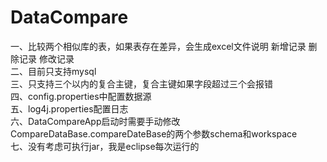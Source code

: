 # DataCompare
一、比较两个相似库的表，如果表存在差异，会生成excel文件说明 新增记录 删除记录 修改记录  
二、目前只支持mysql  
三、只支持三个以内的复合主键，复合主键如果字段超过三个会报错  
四、config.properties中配置数据源  
五、log4j.properties配置日志  
六、DataCompareApp启动时需要手动修改CompareDataBase.compareDateBase的两个参数schema和workspace  
七、没有考虑可执行jar，我是eclipse每次运行的  
